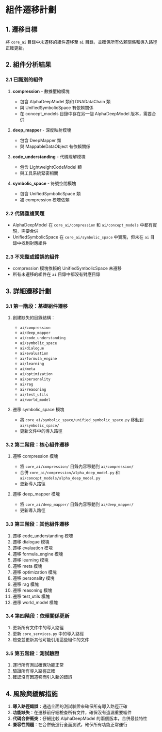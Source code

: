 # 組件遷移計劃

## 1. 遷移目標
將 `core_ai` 目錄中未遷移的組件遷移至 `ai` 目錄，並確保所有依賴關係和導入路徑正確更新。

## 2. 組件分析結果

### 2.1 已識別的組件
1. **compression** - 數據壓縮模塊
   - 包含 AlphaDeepModel 類和 DNADataChain 類
   - 與 UnifiedSymbolicSpace 有依賴關係
   - 在 concept_models 目錄中存在另一個 AlphaDeepModel 版本，需要合併

2. **deep_mapper** - 深度映射模塊
   - 包含 DeepMapper 類
   - 與 MappableDataObject 有依賴關係

3. **code_understanding** - 代碼理解模塊
   - 包含 LightweightCodeModel 類
   - 與工具系統緊密相關

4. **symbolic_space** - 符號空間模塊
   - 包含 UnifiedSymbolicSpace 類
   - 被 compression 模塊依賴

### 2.2 代碼重複問題
- AlphaDeepModel 在 `core_ai/compression` 和 `ai/concept_models` 中都有實現，需要合併
- UnifiedSymbolicSpace 在 `core_ai/symbolic_space` 中實現，但未在 `ai` 目錄中找到對應組件

### 2.3 不完整或錯誤的組件
- compression 模塊依賴的 UnifiedSymbolicSpace 未遷移
- 所有未遷移的組件在 `ai` 目錄中都沒有對應目錄

## 3. 詳細遷移計劃

### 3.1 第一階段：基礎組件遷移
1. 創建缺失的目錄結構：
   - `ai/compression`
   - `ai/deep_mapper`
   - `ai/code_understanding`
   - `ai/symbolic_space`
   - `ai/dialogue`
   - `ai/evaluation`
   - `ai/formula_engine`
   - `ai/learning`
   - `ai/meta`
   - `ai/optimization`
   - `ai/personality`
   - `ai/rag`
   - `ai/reasoning`
   - `ai/test_utils`
   - `ai/world_model`

2. 遷移 symbolic_space 模塊
   - 將 `core_ai/symbolic_space/unified_symbolic_space.py` 移動到 `ai/symbolic_space/`
   - 更新文件中的導入路徑

### 3.2 第二階段：核心組件遷移
1. 遷移 compression 模塊
   - 將 `core_ai/compression/` 目錄內容移動到 `ai/compression/`
   - 合併 `core_ai/compression/alpha_deep_model.py` 和 `ai/concept_models/alpha_deep_model.py`
   - 更新導入路徑

2. 遷移 deep_mapper 模塊
   - 將 `core_ai/deep_mapper/` 目錄內容移動到 `ai/deep_mapper/`
   - 更新導入路徑

### 3.3 第三階段：其他組件遷移
1. 遷移 code_understanding 模塊
2. 遷移 dialogue 模塊
3. 遷移 evaluation 模塊
4. 遷移 formula_engine 模塊
5. 遷移 learning 模塊
6. 遷移 meta 模塊
7. 遷移 optimization 模塊
8. 遷移 personality 模塊
9. 遷移 rag 模塊
10. 遷移 reasoning 模塊
11. 遷移 test_utils 模塊
12. 遷移 world_model 模塊

### 3.4 第四階段：依賴關係更新
1. 更新所有文件中的導入路徑
2. 更新 `core_services.py` 中的導入路徑
3. 檢查並更新其他可能引用這些組件的文件

### 3.5 第五階段：測試驗證
1. 運行所有測試確保功能正常
2. 驗證所有導入路徑正確
3. 確認沒有因遷移而引入新的錯誤

## 4. 風險與緩解措施
1. **導入路徑錯誤**：通過全面的測試驗證來確保所有導入路徑正確
2. **功能缺失**：在遷移前仔細檢查所有文件，確保沒有遺漏重要組件
3. **代碼合併衝突**：仔細比較 AlphaDeepModel 的兩個版本，合併最佳特性
4. **兼容性問題**：在合併後進行全面測試，確保所有功能正常運行